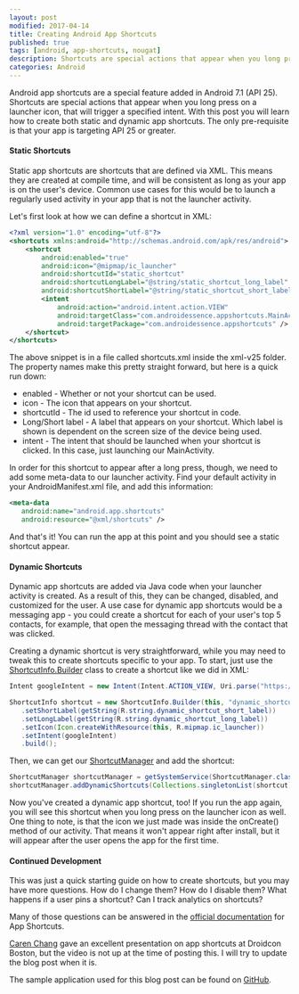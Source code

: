 ```yaml
---
layout: post
modified: 2017-04-14
title: Creating Android App Shortcuts
published: true
tags: [android, app-shortcuts, nougat]
description: Shortcuts are special actions that appear when you long press on a launcher icon. This post teaches how to implement them.
categories: Android
---
```


Android app shortcuts are a special feature added in Android 7.1 (API 25). Shortcuts are special actions that appear when you long press on a launcher icon, that will trigger a specified intent. With this post you will learn how to create both static and dynamic app shortcuts. The only pre-requisite is that your app is targeting API 25 or greater.

#### Static Shortcuts

Static app shortcuts are shortcuts that are defined via XML. This means they are created at compile time, and will be consistent as long as your app is on the user's device. Common use cases for this would be to launch a regularly used activity in your app that is not the launcher activity.

<!--more-->

Let's first look at how we can define a shortcut in XML:

```xml
<?xml version="1.0" encoding="utf-8"?>
<shortcuts xmlns:android="http://schemas.android.com/apk/res/android">
    <shortcut
        android:enabled="true"
        android:icon="@mipmap/ic_launcher"
        android:shortcutId="static_shortcut"
        android:shortcutLongLabel="@string/static_shortcut_long_label"
        android:shortcutShortLabel="@string/static_shortcut_short_label">
        <intent
            android:action="android.intent.action.VIEW"
            android:targetClass="com.androidessence.appshortcuts.MainActivity"
            android:targetPackage="com.androidessence.appshortcuts" />
    </shortcut>
</shortcuts>
```

The above snippet is in a file called shortcuts.xml inside the xml-v25 folder. The property names make this pretty straight forward, but here is a quick run down:

 - enabled - Whether or not your shortcut can be used.
 - icon - The icon that appears on your shortcut.
 - shortcutId - The id used to reference your shortcut in code.
 - Long/Short label - A label that appears on your shortcut. Which label is shown is dependent on the screen size of the device being used.
 - intent - The intent that should be launched when your shortcut is clicked. In this case, just launching our MainActivity.

In order for this shortcut to appear after a long press, though, we need to add some meta-data to our launcher activity. Find your default activity in your AndroidManifest.xml file, and add this information:

```xml
<meta-data
   android:name="android.app.shortcuts"
   android:resource="@xml/shortcuts" />
```

And that's it! You can run the app at this point and you should see a static shortcut appear.

#### Dynamic Shortcuts

Dynamic app shortcuts are added via Java code when your launcher activity is created. As a result of this, they can be changed, disabled, and customized for the user. A use case for dynamic app shortcuts would be a messaging app - you could create a shortcut for each of your user's top 5 contacts, for example, that open the messaging thread with the contact that was clicked.

Creating a dynamic shortcut is very straightforward, while you may need to tweak this to create shortcuts specific to your app. To start, just use the [ShortcutInfo.Builder](https://developer.android.com/reference/android/content/pm/ShortcutInfo.html) class to create a shortcut like we did in XML:

```java
Intent googleIntent = new Intent(Intent.ACTION_VIEW, Uri.parse("https://www.google.com"));

ShortcutInfo shortcut = new ShortcutInfo.Builder(this, "dynamic_shortcut")
   .setShortLabel(getString(R.string.dynamic_shortcut_short_label))
   .setLongLabel(getString(R.string.dynamic_shortcut_long_label))
   .setIcon(Icon.createWithResource(this, R.mipmap.ic_launcher))
   .setIntent(googleIntent)
   .build();
```

Then, we can get our [ShortcutManager](https://developer.android.com/reference/android/content/pm/ShortcutManager.html) and add the shortcut:

```java
ShortcutManager shortcutManager = getSystemService(ShortcutManager.class);
shortcutManager.addDynamicShortcuts(Collections.singletonList(shortcut));
```

Now you've created a dynamic app shortcut, too! If you run the app again, you will see this shortcut when you long press on the launcher icon as well. One thing to note, is that the icon we just made was inside the onCreate() method of our activity. That means it won't appear right after install, but it will appear after the user opens the app for the first time.

#### Continued Development

This was just a quick starting guide on how to create shortcuts, but you may have more questions. How do I change them? How do I disable them? What happens if a user pins a shortcut? Can I track analytics on shortcuts?

Many of those questions can be answered in the [official documentation](https://developer.android.com/guide/topics/ui/shortcuts.html) for App Shortcuts.

[Caren Chang](https://twitter.com/calren24) gave an excellent presentation on app shortcuts at Droidcon Boston, but the video is not up at the time of posting this. I will try to update the blog post when it is.

The sample application used for this blog post can be found on [GitHub](https://github.com/androidessence/App-Shortcuts).